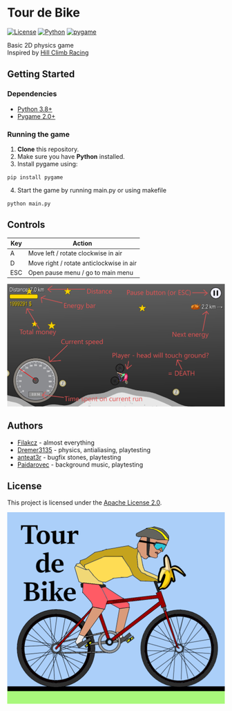 # Tour de Bike
[![License](https://img.shields.io/badge/License-Apache_2.0-blue.svg)](LICENSE)
[![Python](https://img.shields.io/badge/Python-3.8%2B-blue?logo=python)](https://www.python.org/)
[![pygame](https://img.shields.io/badge/pygame-2.0%2B-green?logo=pygame)](https://www.pygame.org/)

Basic 2D physics game <br>
Inspired by [Hill Climb Racing](https://play.google.com/store/apps/details?id=com.fingersoft.hillclimb) <br>

## Getting Started
### Dependencies
- [Python 3.8+](https://www.python.org/downloads/)
- [Pygame 2.0+](https://www.pygame.org/)

### Running the game
1. **Clone** this repository.
2. Make sure you have **Python** installed.
3. Install pygame using: 
``` 
pip install pygame
```
4. Start the game by running main.py or using makefile
```
python main.py
```
## Controls
| Key | Action |
| --- | --- |
| A | Move left / rotate clockwise in air |
| D | Move right / rotate anticlockwise in air |
| ESC | Open pause menu / go to main menu |

![Gameplay](img/tutorial.png)

## Authors
- [Filakcz](https://github.com/Filakcz) - almost everything
- [Dremer3135](https://github.com/Dremer3135) - physics, antialiasing, playtesting
- [anteat3r](https://github.com/anteat3r/) - bugfix stones, playtesting
- [Paidarovec](https://github.com/HeatLair814) - background music, playtesting

## License

This project is licensed under the [Apache License 2.0](LICENSE).

![Thumbnail](img/thumbnail.png)
